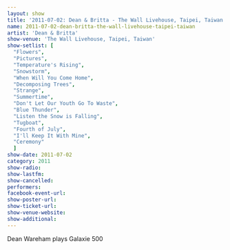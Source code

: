 ```yaml
---
layout: show
title: '2011-07-02: Dean & Britta - The Wall Livehouse, Taipei, Taiwan'
name: 2011-07-02-dean-britta-the-wall-livehouse-taipei-taiwan
artist: 'Dean & Britta'
show-venue: 'The Wall Livehouse, Taipei, Taiwan'
show-setlist: [
  "Flowers",
  "Pictures",
  "Temperature's Rising",
  "Snowstorm",
  "When Will You Come Home",
  "Decomposing Trees",
  "Strange",
  "Summertime",
  "Don't Let Our Youth Go To Waste",
  "Blue Thunder",
  "Listen the Snow is Falling",
  "Tugboat",
  "Fourth of July",
  "I'll Keep It With Mine",
  "Ceremony"
  ]
show-date: 2011-07-02
category: 2011
show-radio: 
show-lastfm: 
show-cancelled: 
performers: 
facebook-event-url: 
show-poster-url: 
show-ticket-url: 
show-venue-website: 
show-additional: 
---
```


Dean Wareham plays Galaxie 500
